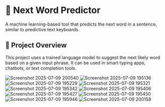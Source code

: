 # 🔮 Next Word Predictor

A machine learning-based tool that predicts the next word in a sentence, similar to predictive text keyboards.

## 📌 Project Overview

This project uses a trained language model to suggest the next likely word based on a given input phrase. It can be used in smart typing apps, chatbots, or text completion tools.


![Screenshot 2025-07-09 200540](https://github.com/user-attachments/assets/13f7381b-9f08-467d-8078-82ac48611403)
![Screenshot 2025-07-09 195136](https://github.com/user-attachments/assets/5b4b34a0-1db0-499b-bb07-772d7cb347a4)
![Screenshot 2025-07-09 195229](https://github.com/user-attachments/assets/37838384-6837-4be6-b8ee-a0317e575bef)
![Screenshot 2025-07-09 195321](https://github.com/user-attachments/assets/a5d44e7a-d309-40c8-a480-a5308cfca0fd)
![Screenshot 2025-07-09 195342](https://github.com/user-attachments/assets/cdb5083e-79c4-42a0-bea6-150a646f2cd4)
![Screenshot 2025-07-09 195406](https://github.com/user-attachments/assets/d09b3e9b-82f4-4a5e-839e-c66de1d168c0)
![Screenshot 2025-07-09 195427](https://github.com/user-attachments/assets/10b979bc-98cc-4b55-82ea-140926b57cd3)
![Screenshot 2025-07-09 195450](https://github.com/user-attachments/assets/5a60f107-b329-4a4a-a3f0-6f6928de6eb6)
![Screenshot 2025-07-09 195946](https://github.com/user-attachments/assets/73ed6e3b-753a-4adc-82b4-caaa6dea047a)
![Screenshot 2025-07-09 200158](https://github.com/user-attachments/assets/533db890-2314-47ec-bde1-2233ec6ff939)


